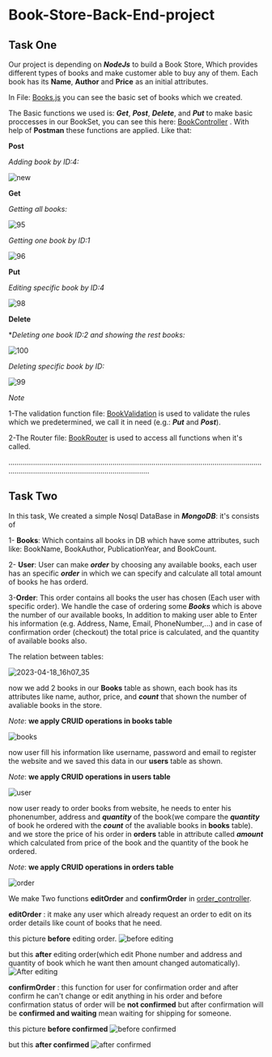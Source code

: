 # Book-Store-Back-End-project
## Task One

Our project is depending on ***NodeJs*** to build a Book Store, Which provides different types of books and make customer able to buy any of them. Each book has its **Name**, **Author** and **Price** as an initial attributes.

In File: [Books.js](https://github.com/Nourelshehry/Book-Store-Backe-End-project/blob/main/models/book.js) you can see the basic set of books which we created.

The Basic functions we used is: ***Get***, ***Post***, ***Delete***, and ***Put*** to make basic proccesses in our BookSet, you can see this here: [BookController](https://github.com/Aml-Hassan-Abd-El-hamid/Book-Store-Backe-End-project/blob/WarmUP-task/controllers/book_controller.js)  . With help of **Postman** these functions are applied. Like that:


**Post**

*Adding book by ID:4:*

![new](https://user-images.githubusercontent.com/76706477/229152745-e1def581-3450-4807-888e-89775b6d60dd.png)



**Get**

*Getting all books:*

![95](https://user-images.githubusercontent.com/76706477/229019758-c79cd33d-d521-4695-a075-736832f430d1.png)


*Getting one book by ID:1*

![96](https://user-images.githubusercontent.com/76706477/229019871-c6127a68-c793-4205-b253-d49e7969ddba.png)


**Put**

*Editing specific book by ID:4*

![98](https://user-images.githubusercontent.com/76706477/229020118-1ca29141-3731-4ced-a527-18673f0e64f6.png)


**Delete**

**Deleting one book ID:2 and showing the rest books:*

![100](https://user-images.githubusercontent.com/76706477/229020317-87ae0b19-66f8-42da-8236-b90a3040b641.png)


*Deleting specific book by ID:*

![99](https://user-images.githubusercontent.com/76706477/229020287-f5c0ecf4-deb6-483f-b807-31485d036231.png)







*Note*

1-The validation function file: [BookValidation](https://github.com/Aml-Hassan-Abd-El-hamid/Book-Store-Backe-End-project/blob/WarmUP-task/helper/validation.js) is used to validate the rules which we predetermined, we call it in need (e.g.: ***Put*** and ***Post***).

2-The Router file: [BookRouter](https://github.com/Aml-Hassan-Abd-El-hamid/Book-Store-Backe-End-project/blob/WarmUP-task/routes/book_router.js)  is used to access all functions when it's called.


.................................................................................................................................................................................................
## Task Two
In this task, We created a simple Nosql DataBase in ***MongoDB***:
it's consists of 

1- **Books**: Which contains all books in DB which have some attributes, such like: BookName, BookAuthor, PublicationYear, and BookCount.

2- **User**: User can make ***order*** by choosing any available books, each user has an specific ***order*** in which we can specify and calculate all total amount of books he has orderd.

3-**Order**: This order contains all books the user has chosen (Each user with specific order). We handle the case of ordering some ***Books*** which is above the number of our available books, In addition to making user able to Enter his information (e.g. Address, Name, Email, PhoneNumber,...) and in case of confirmation order (checkout) the total price is calculated, and the quantity of available books also.


The relation between tables:

![2023-04-18_16h07_35](https://user-images.githubusercontent.com/76706477/232804824-7956503f-d361-4b01-be36-fab780f93fc7.png)


now we add 2 books in our **Books** table as shown, each book has its attributes like name, author, price, and ***count*** that shown the number of avaliable books in the store.

*Note*: **we apply CRUID operations in books table**

![books](https://user-images.githubusercontent.com/66439099/232352442-f542b78a-a116-44d3-bbf6-cd73eda30c15.jpeg)


now user fill his information like username, password and email to register the website and we saved this data in our **users** table as shown.

*Note*: **we apply CRUID operations in users table**

![user](https://user-images.githubusercontent.com/66439099/232352452-41e49482-86e0-4c6e-9338-f35e049e0ea7.jpeg)


now user ready to order books from website, he needs to enter his phonenumber, address and ***quantity*** of the book(we compare the ***quantity*** of book he ordered with the ***count*** of the avaliable books in **books** table).
and we store the price of his order in **orders** table in attribute called ***amount*** which calculated from price of the book and the quantity of the book he ordered.

*Note*: **we apply CRUID operations in orders table**

![order](https://user-images.githubusercontent.com/66439099/232353821-3040e88c-81d2-4f2e-aadc-e99e4c01943b.jpeg)

We make Two functions **editOrder** and **confirmOrder** in [order_controller](https://github.com/Aml-Hassan-Abd-El-hamid/Book-Store-Backe-End-project/blob/main/controllers/order_controller.js).

**editOrder** : it make any user which already request an order to edit on its order details like count of books that he need.

this picture **before** editing order.
![before editing](https://user-images.githubusercontent.com/65909593/232485865-38b62843-ad11-4c67-bfbd-64c80c3ca6e7.png)


but this **after** editing order(which edit Phone number and address and quantity of book which he want then amount changed automatically).
![After editing](https://user-images.githubusercontent.com/65909593/232485912-32297f91-d69f-4e3b-9523-3fb7ef4fab00.png)


**confirmOrder** : this function for user for confirmation order and after confirm he can't change or edit anything in his order and before confirmation status of
order will be **not confirmed** but after confirmation will be **confirmed and waiting** mean waiting for shipping for someone.

this picture **before confirmed**
![before confirmed](https://user-images.githubusercontent.com/65909593/232485946-120df3e5-6496-409f-9333-da32ee4b1760.png)


but this **after confirmed**
![after confirmed](https://user-images.githubusercontent.com/65909593/232485979-3a23b8a5-5611-4a25-82bc-5bd85098e359.png)



